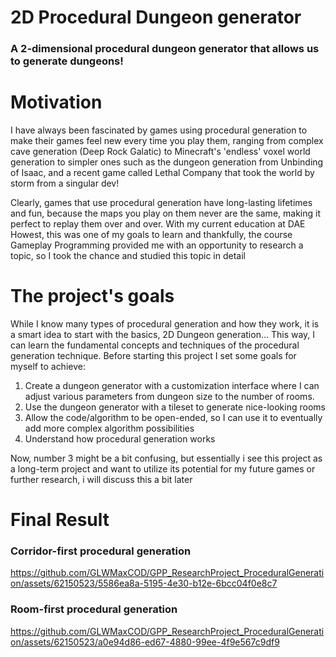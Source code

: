 # 2D Procedural Dungeon generator

### A 2-dimensional procedural dungeon generator that allows us to generate dungeons!

# Motivation

I have always been fascinated by games using procedural generation to make their games feel new every time you play them, ranging from complex cave generation (Deep Rock Galatic) to Minecraft's 'endless' voxel world generation to simpler ones such as the dungeon generation from Unbinding of Isaac, and a recent game called Lethal Company that took the world by storm from a singular dev!

Clearly, games that use procedural generation have long-lasting lifetimes and fun, because the maps you play on them never are the same, making it perfect to replay them over and over. With my current education at DAE Howest, this was one of my goals to learn and thankfully, the course Gameplay Programming provided me with an opportunity to research a topic, so I took the chance and studied this topic in detail

# The project's goals

While I know many types of procedural generation and how they work, it is a smart idea to start with the basics, 2D Dungeon generation...
This way, I can learn the fundamental concepts and techniques of the procedural generation technique. Before starting this project I set some goals for myself to achieve:

1. Create a dungeon generator with a customization interface where I can adjust various parameters from dungeon size to the number of rooms.
2. Use the dungeon generator with a tileset to generate nice-looking rooms
3. Allow the code/algorithm to be open-ended, so I can use it to eventually add more complex algorithm possibilities
4. Understand how procedural generation works

Now, number 3 might be a bit confusing, but essentially i see this project as a long-term project and want to utilize its potential for my future games or further research, i will discuss this a bit later

# Final Result

### Corridor-first procedural generation
https://github.com/GLWMaxCOD/GPP_ResearchProject_ProceduralGeneration/assets/62150523/5586ea8a-5195-4e30-b12e-6bcc04f0e8c7

### Room-first procedural generation
https://github.com/GLWMaxCOD/GPP_ResearchProject_ProceduralGeneration/assets/62150523/a0e94d86-ed67-4880-99ee-4f9e567c9df9
